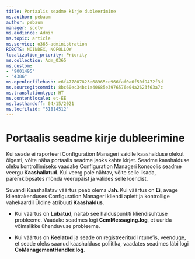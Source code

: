 ```yaml
---
title: Portaalis seadme kirje dubleerimine
ms.author: pebaum
author: pebaum
manager: scotv
ms.audience: Admin
ms.topic: article
ms.service: o365-administration
ROBOTS: NOINDEX, NOFOLLOW
localization_priority: Priority
ms.collection: Adm_O365
ms.custom:
- "9001495"
- "4386"
ms.openlocfilehash: e6f477807823e68965ce966faf0a6f50f9472f3d
ms.sourcegitcommit: 8bc60ec34bc1e40685e3976576e04a2623f63a7c
ms.translationtype: HT
ms.contentlocale: et-EE
ms.lasthandoff: 04/15/2021
ms.locfileid: "51814512"
---
```

# <a name="duplicate-device-record-in-the-portal"></a>Portaalis seadme kirje dubleerimine

Kui seade ei raporteeri Configuration Manageri saidile kaashalduse olekut õigesti, võite näha portaalis seadme jaoks kahte kirjet. Seadme kaashalduse oleku kontrollimiseks vaadake Configuration Manageri konsoolis seadme veergu **Kaashallatud**. Kui veerg pole nähtav, võite selle lisada, paremklõpsates mõnda veerupäist ja valides selle loendist.

Suvandi Kaashallatav väärtus peab olema **Jah**. Kui väärtus on **Ei**, avage klientrakenduses Configuration Manageri kliendi aplett ja kontrollige vahekaardil Üldine atribuuti **Kaashaldus**.

- Kui väärtus on **Lubatud**, näitab see halduspunkti kliendisuhtuse probleeme. Vaadake seadmes logi **CcmMessaging.log**, et uurida võimalikke ühenduvuse probleeme.

- Kui väärtus on **Keelatud** ja seade on registreeritud Intune’is, veenduge, et seade oleks saanud kaashalduse poliitika, vaadates seadmes läbi logi **CoManagementHandler.log**.
